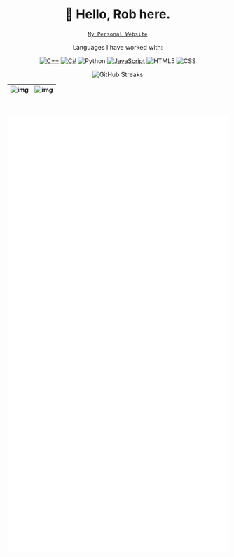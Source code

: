 <h1 align = "center">🦋 Hello, Rob here.</h1>

<p align="center">
  <a href="https://shinrobu.github.io/"><code>My Personal Website</code></a>
</p>

<p align="center">Languages I have worked with:</p>
<p align="center">
  <a href = "https://github.com/shinrobu?tab=repositories&q=&type=&language=c%2B%2B&sort="><img alt = "C++" src = "https://img.shields.io/badge/-C%2B%2B-00599C?style=for-the-badge&logo=cplusplus"></a>
  <a href = "https://github.com/shinrobu?tab=repositories&q=&type=&language=c%23&sort="><img alt = "C#" src = "https://img.shields.io/badge/-C%23-brightgreen?style=for-the-badge&logo=csharp"></a>
  <img alt = "Python" src = "https://img.shields.io/badge/-Python-3776AB?style=for-the-badge&logo=Python&logoColor=white">
  <a href = "https://github.com/shinrobu?tab=repositories&q=&type=&language=javascript&sort="><img alt = "JavaScript" src = "https://img.shields.io/badge/-JavaScript-orange?style=for-the-badge&logo=javascript"></a>
  <img alt = "HTML5" src = "https://img.shields.io/badge/-HTML5-E34F26?style=for-the-badge&logo=html5&logoColor=white">
  <img alt = "CSS" src = "https://img.shields.io/badge/-CSS-1572B6?style=for-the-badge&logo=css3">
</p>

<!--- Readme stats --->

<p align="center">
  <img alt="GitHub Streaks" src="https://streak-stats.demolab.com/?user=shinrobu&theme=material-palenight">
</p>

| ![img](https://github-readme-stats.vercel.app/api?username=shinrobu&hide=stars&count_private=true&show_icons=true&theme=material-palenight) | ![img](https://github-readme-stats.vercel.app/api/top-langs/?username=shinrobu&layout=compact&langs_count=10&theme=material-palenight) |
| - | - |

$~$

<!--- lowlight's GitHub Metrics --->
<p align="center">
  <img align="center" src="/github-metrics.svg" alt="Metrics">
</p>


<!---
shinrobu/shinrobu is a ✨ special ✨ repository because its `README.md` (this file) appears on your GitHub profile.
You can click the Preview link to take a look at your changes.
--->
